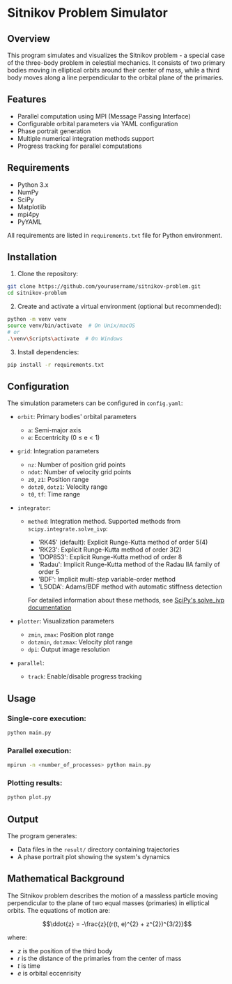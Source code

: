 # Sitnikov Problem Simulator

## Overview
This program simulates and visualizes the Sitnikov problem - a special case of the three-body problem in celestial mechanics. It consists of two primary bodies moving in elliptical orbits around their center of mass, while a third body moves along a line perpendicular to the orbital plane of the primaries.

## Features
- Parallel computation using MPI (Message Passing Interface)
- Configurable orbital parameters via YAML configuration
- Phase portrait generation
- Multiple numerical integration methods support
- Progress tracking for parallel computations

## Requirements
- Python 3.x
- NumPy
- SciPy
- Matplotlib
- mpi4py
- PyYAML

All requirements are listed in `requirements.txt` file for Python environment.

## Installation

1. Clone the repository:
```bash
git clone https://github.com/yourusername/sitnikov-problem.git
cd sitnikov-problem
```

2. Create and activate a virtual environment (optional but recommended):
```bash
python -m venv venv
source venv/bin/activate  # On Unix/macOS
# or
.\venv\Scripts\activate  # On Windows
```

3. Install dependencies:
```bash
pip install -r requirements.txt
```

## Configuration
The simulation parameters can be configured in `config.yaml`:

- `orbit`: Primary bodies' orbital parameters
  - `a`: Semi-major axis
  - `e`: Eccentricity (0 ≤ e < 1)

- `grid`: Integration parameters
  - `nz`: Number of position grid points
  - `ndot`: Number of velocity grid points
  - `z0`, `z1`: Position range
  - `dotz0`, `dotz1`: Velocity range
  - `t0`, `tf`: Time range

- `integrator`:
  - `method`: Integration method. Supported methods from `scipy.integrate.solve_ivp`:
    - 'RK45' (default): Explicit Runge-Kutta method of order 5(4)
    - 'RK23': Explicit Runge-Kutta method of order 3(2)
    - 'DOP853': Explicit Runge-Kutta method of order 8
    - 'Radau': Implicit Runge-Kutta method of the Radau IIA family of order 5
    - 'BDF': Implicit multi-step variable-order method
    - 'LSODA': Adams/BDF method with automatic stiffness detection

    For detailed information about these methods, see [SciPy's solve_ivp documentation](https://docs.scipy.org/doc/scipy/reference/generated/scipy.integrate.solve_ivp.html)


- `plotter`: Visualization parameters
  - `zmin`, `zmax`: Position plot range
  - `dotzmin`, `dotzmax`: Velocity plot range
  - `dpi`: Output image resolution

- `parallel`:
  - `track`: Enable/disable progress tracking

## Usage

### Single-core execution:
```bash
python main.py
```

### Parallel execution:
```bash
mpirun -n <number_of_processes> python main.py
```

### Plotting results:
```bash
python plot.py
```

## Output
The program generates:
- Data files in the `result/` directory containing trajectories
- A phase portrait plot showing the system's dynamics

## Mathematical Background
The Sitnikov problem describes the motion of a massless particle moving perpendicular to the plane of two equal masses (primaries) in elliptical orbits. The equations of motion are:

$$\ddot{z} = -\frac{z}{(r(t, e)^{2} + z^{2})^{3/2}}$$

where:
- $z$ is the position of the third body
- $r$ is the distance of the primaries from the center of mass
- $t$ is time
- $e$ is orbital eccenrisity

